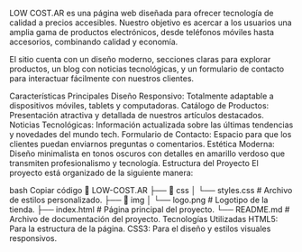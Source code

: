 LOW COST.AR es una página web diseñada para ofrecer tecnología de calidad a precios accesibles. Nuestro objetivo es acercar a los usuarios una amplia gama de productos electrónicos, desde teléfonos móviles hasta accesorios, combinando calidad y economía.

El sitio cuenta con un diseño moderno, secciones claras para explorar productos, un blog con noticias tecnológicas, y un formulario de contacto para interactuar fácilmente con nuestros clientes.

Características Principales
Diseño Responsivo: Totalmente adaptable a dispositivos móviles, tablets y computadoras.
Catálogo de Productos: Presentación atractiva y detallada de nuestros artículos destacados.
Noticias Tecnológicas: Información actualizada sobre las últimas tendencias y novedades del mundo tech.
Formulario de Contacto: Espacio para que los clientes puedan enviarnos preguntas o comentarios.
Estética Moderna: Diseño minimalista en tonos oscuros con detalles en amarillo verdoso que transmiten profesionalismo y tecnología.
Estructura del Proyecto
El proyecto está organizado de la siguiente manera:

bash
Copiar código
📂 LOW-COST.AR
├── 📂 css
│   └── styles.css       # Archivo de estilos personalizado.
├── 📂 img
│   └── logo.png         # Logotipo de la tienda.
├── index.html           # Página principal del proyecto.
└── README.md            # Archivo de documentación del proyecto.
Tecnologías Utilizadas
HTML5: Para la estructura de la página.
CSS3: Para el diseño y estilos visuales responsivos.
